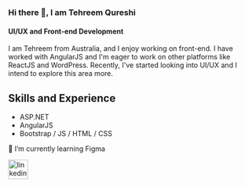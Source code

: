 ### Hi there 👋, I am Tehreem Qureshi
#### UI/UX and Front-end Development
I am Tehreem from Australia, and I enjoy working on front-end. I have worked with AngularJS and I'm eager to work on other platforms like ReactJS and WordPress. Recently, I've started looking into UI/UX and I intend to explore this area more.

## Skills and Experience
- ASP.NET
- AngularJS
- Bootstrap / JS / HTML / CSS

🌱 I’m currently learning Figma 

[<img src='https://cdn.jsdelivr.net/npm/simple-icons@3.0.1/icons/linkedin.svg' alt='linkedin' height='40'>](https://www.linkedin.com/in/tehreem-qureshi-43187a165/)  

